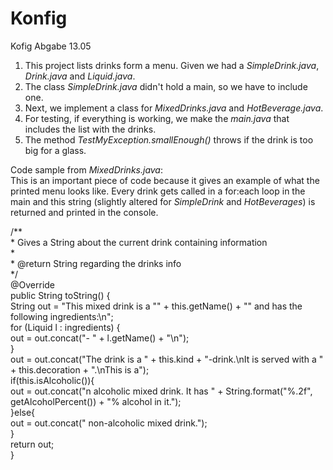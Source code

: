 # Konfig
Kofig Abgabe 13.05

1. This project lists drinks form a menu. Given we had a *SimpleDrink.java*, *Drink.java* and *Liquid.java*.
2. The class *SimpleDrink.java* didn't hold a main, so we have to include one.
3. Next, we implement a class for *MixedDrinks.java* and *HotBeverage.java*.
4. For testing, if everything is working, we make the *main.java* that includes the list with the drinks.
5. The method *TestMyException.smallEnough()* throws if the drink is too big for a glass.


Code sample from *MixedDrinks.java*:\
This is an important piece of code because it gives an example of what the printed menu looks like. Every drink gets called in a for:each loop in the main and this string (slightly altered for *SimpleDrink* and *HotBeverages*) is returned and printed in the console.

   /**\
    * Gives a String about the current drink containing information\
    *\
    * @return String regarding the drinks info\
    */\
    @Override\
    public String toString() { \
        String out = "This mixed drink is a \"" + this.getName() + "\" and has the following ingredients:\n"; \
        for (Liquid l : ingredients) { \
            out = out.concat("- " + l.getName() + "\n"); \
        } \
        out = out.concat("The drink is a " + this.kind + "-drink.\nIt is served with a " + this.decoration + ".\nThis is a"); \
        if(this.isAlcoholic()){ \
            out = out.concat("n alcoholic mixed drink. It has " + String.format("%.2f", getAlcoholPercent()) + "% alcohol in it."); \
        }else{ \
           out = out.concat(" non-alcoholic mixed drink."); \
        } \
        return out; \
    } 
